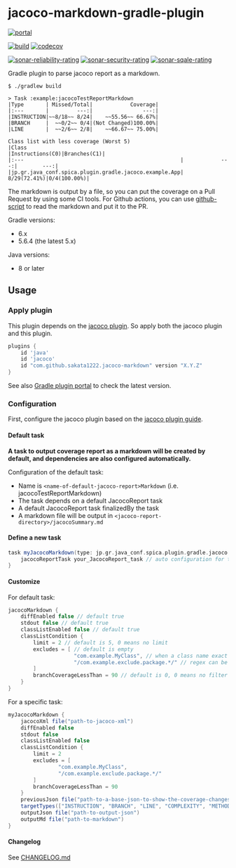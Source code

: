 # jacoco-markdown-gradle-plugin

[![portal](https://img.shields.io/maven-metadata/v?metadataUrl=https%3A%2F%2Fplugins.gradle.org%2Fm2%2Fcom%2Fgithub%2Fsakata1222%2Fjacoco-markdown%2Fcom.github.sakata1222.jacoco-markdown.gradle.plugin%2Fmaven-metadata.xml&label=Gradle+Plugin+Portal&logo=Gradle)](https://plugins.gradle.org/plugin/com.github.sakata1222.jacoco-markdown)

[![build](https://github.com/sakata1222/jacoco-markdown-gradle-plugin/workflows/Java%20CI%20with%20Gradle/badge.svg)](https://github.com/sakata1222/jacoco-markdown-gradle-plugin/actions?query=workflow%3A%22Java+CI+with+Gradle%22)
[![codecov](https://codecov.io/gh/sakata1222/jacoco-markdown-gradle-plugin/branch/main/graph/badge.svg)](https://codecov.io/gh/sakata1222/jacoco-markdown-gradle-plugin)

[![sonar-reliability-rating](https://sonarcloud.io/api/project_badges/measure?project=sakata1222_jacoco-markdown-gradle-plugin&metric=reliability_rating)](https://sonarcloud.io/dashboard?id=sakata1222_jacoco-markdown-gradle-plugin)
[![sonar-security-rating](https://sonarcloud.io/api/project_badges/measure?project=sakata1222_jacoco-markdown-gradle-plugin&metric=security_rating)](https://sonarcloud.io/dashboard?id=sakata1222_jacoco-markdown-gradle-plugin)
[![sonar-sqale-rating](https://sonarcloud.io/api/project_badges/measure?project=sakata1222_jacoco-markdown-gradle-plugin&metric=sqale_rating)](https://sonarcloud.io/dashboard?id=sakata1222_jacoco-markdown-gradle-plugin)

Gradle plugin to parse jacoco report as a markdown.

```shell
$ ./gradlew build

> Task :example:jacocoTestReportMarkdown
|Type       | Missed/Total|            Coverage|
|:---       |         ---:|                ---:|
|INSTRUCTION|~~8/18~~ 8/24|    ~~55.56~~ 66.67%|
|BRANCH     |  ~~0/2~~ 0/4|(Not Changed)100.00%|
|LINE       |  ~~2/6~~ 2/8|    ~~66.67~~ 75.00%|

Class list with less coverage (Worst 5)
|Class                                                 |Instructions(C0)|Branches(C1)|
|:---                                                  |            ---:|        ---:|
|jp.gr.java_conf.spica.plugin.gradle.jacoco.example.App|    8/29(72.41%)|0/4(100.00%)|
```

The markdown is output by a file, so you can put the coverage on a Pull Request by using some CI
tools. For Github actions, you can use [github-script](https://github.com/actions/github-script) to
read the markdown and put it to the PR.

Gradle versions:

- 6.x
- 5.6.4 (the latest 5.x)

Java versions:

- 8 or later

## Usage

### Apply plugin

This plugin depends on
the [jacoco plugin](https://docs.gradle.org/current/userguide/jacoco_plugin.html). So apply both the
jacoco plugin and this plugin.

```groovy
plugins {
    id 'java'
    id 'jacoco'
    id "com.github.sakata1222.jacoco-markdown" version "X.Y.Z"
}
```

See also
[Gradle plugin portal](https://plugins.gradle.org/plugin/com.github.sakata1222.jacoco-markdown) to
check the latest version.

### Configuration

First, configure the jacoco plugin based on the [jacoco plugin guide](
https://docs.gradle.org/current/userguide/jacoco_plugin.html).

#### Default task

**A task to output coverage report as a markdown will be created by default, and dependencies are
also configured automatically.**

Configuration of the default task:

- Name is `<name-of-default-jacoco-report>Markdown` (i.e. jacocoTestReportMarkdown)
- The task depends on a default JacocoReport task
- A default JacocoReport task finalizedBy the task
- A markdown file will be output in `<jacoco-report-directory>/jacocoSummary.md`

#### Define a new task

```groovy
task myJacocoMarkdown(type: jp.gr.java_conf.spica.plugin.gradle.jacoco.JacocoMarkdownTask) {
    jacocoReportTask your_JacocoReport_task // auto configuration for the JacocoReportTask
}
```

#### Customize

For default task:

```groovy
jacocoMarkdown {
    diffEnabled false // default true
    stdout false // default true
    classListEnabled false // default true
    classListCondition {
        limit = 2 // default is 5, 0 means no limit
        excludes = [ // default is empty
                     "com.example.MyClass", // when a class name exact matches this value, the class will be exclude
                     "/com.example.exclude.package.*/" // regex can be used with "/regex/" style
        ]
        branchCoverageLessThan = 90 // default is 0, 0 means no filter by coverage
    }
}
```

For a specific task:

```groovy
myJacocoMarkdown {
    jacocoXml file("path-to-jacoco-xml")
    diffEnabled false
    stdout false
    classListEnabled false
    classListCondition {
        limit = 2
        excludes = [
                "com.example.MyClass",
                "/com.example.exclude.package.*/"
        ]
        branchCoverageLessThan = 90
    }
    previousJson file("path-to-a-base-json-to-show-the-coverage-changes")
    targetTypes(["INSTRUCTION", "BRANCH", "LINE", "COMPLEXITY", "METHOD", "CLASS"])
    outputJson file("path-to-output-json")
    outputMd file("path-to-markdown")
}
```

#### Changelog

See [CHANGELOG.md](CHANGELOG.md)
